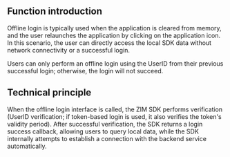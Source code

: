 ## Function introduction

Offline login is typically used when the application is cleared from memory, and the user relaunches the application by clicking on the application icon. In this scenario, the user can directly access the local SDK data without network connectivity or a successful login.

<div class="mk-hint">

Users can only perform an offline login using the UserID from their previous successful login; otherwise, the login will not succeed.
</div>

## Technical principle

When the offline login interface is called, the ZIM SDK performs verification (UserID verification; if token-based login is used, it also verifies the token's validity period). After successful verification, the SDK returns a login success callback, allowing users to query local data, while the SDK internally attempts to establish a connection with the backend service automatically.






